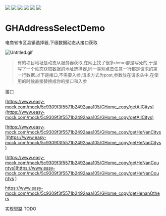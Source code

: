 ![](https://img.shields.io/badge/platform-iOS-red.svg) ![](https://img.shields.io/badge/language-Objective--C-orange.svg) 
![](https://img.shields.io/badge/license-MIT%20License-brightgreen.svg) 
![](https://img.shields.io/appveyor/ci/gruntjs/grunt.svg)
![](https://img.shields.io/vscode-marketplace/d/repo.svg)
![](https://img.shields.io/cocoapods/l/packageName.svg)


# GHAddressSelectDemo
电商省市区县镇选择器,下级数据动态从接口获取


![Untitled.gif](https://upload-images.jianshu.io/upload_images/1419035-b83d31880e0c8b46.gif?imageMogr2/auto-orient/strip)

>有的项目地址是动态从服务器获取,在网上找了很多demo都是写死的,于是写了一个动态获取数据的地址选择器,同一类别点击任意一行都是请求的第一行数据.以下是接口,不需要入参,请求方式为post,参数放在请求头中,在使用的时候直接替换成你的接口和入参


接口

[https://www.easy-mock.com/mock/5c9309f3f5571b2492aaa105/GHome_copy/getAllCitys](https://www.easy-mock.com/mock/5c9309f3f5571b2492aaa105/GHome_copy/getAllCitys)

[https://www.easy-mock.com/mock/5c9309f3f5571b2492aaa105/GHome_copy/getHeNanCitys](https://www.easy-mock.com/mock/5c9309f3f5571b2492aaa105/GHome_copy/getHeNanCitys)

[https://www.easy-mock.com/mock/5c9309f3f5571b2492aaa105/GHome_copy/getHeNanCountys](https://www.easy-mock.com/mock/5c9309f3f5571b2492aaa105/GHome_copy/getHeNanCountys
)

[https://www.easy-mock.com/mock/5c9309f3f5571b2492aaa105/GHome_copy/getHenanOthers
](https://www.easy-mock.com/mock/5c9309f3f5571b2492aaa105/GHome_copy/getHenanOthers)


实现思路 
TODO